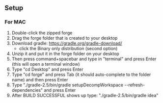 ## Setup

### For MAC

1. Double-click the zipped forge  
2. Drag the forge folder that is created to your desktop  
3. Download gradle: https://gradle.org/gradle-download/  
    - click the Binary only distribution (second option)  
4. Unzip it and put it in the forge folder on your desktop  
5. Then press command+spacebar and type in "terminal" and press Enter (this will open a terminal window)  
6. Type "cd Desktop" and press Enter  
7. Type "cd forge" and press Tab (it should auto-complete to the folder name) and then press Enter  
8. Type "./gradle-2.5/bin/gradle setupDecompWorkspace --refresh-dependencies" and press Enter
9. After BUILD SUCCESSFUL shows up type: "./gradle-2.5/bin/gradle idea"
